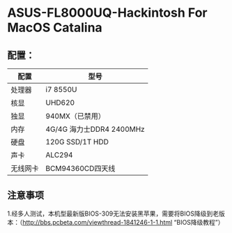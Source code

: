 # ASUS-FL8000UQ-Hackintosh For MacOS Catalina

## 配置：

|    配置       |        型号                 |
| ------------ | --------------------------- |
|    处理器     |          i7 8550U           |
|     核显      |          UHD620             |  
|     独显      |        940MX（已禁用）        |
|     内存      |  4G/4G 海力士DDR4 2400MHz    | 
|     硬盘      |       120G SSD/1T HDD       | 
|     声卡      |           ALC294            | 
|   无线网卡     |        BCM94360CD四天线      | 

## 注意事项
1.经多人测试，本机型最新版BIOS-309无法安装黑苹果，需要将BIOS降级到老版本：（http://bbs.pcbeta.com/viewthread-1841246-1-1.html “BIOS降级教程”）
